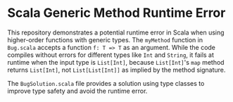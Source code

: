 # Scala Generic Method Runtime Error

This repository demonstrates a potential runtime error in Scala when using higher-order functions with generic types.  The `myMethod` function in `Bug.scala` accepts a function `f: T => T` as an argument. While the code compiles without errors for different types like `Int` and `String`, it fails at runtime when the input type is `List[Int]`, because `List[Int]`'s `map` method returns `List[Int]`, not `List[List[Int]]` as implied by the method signature.

The `BugSolution.scala` file provides a solution using type classes to improve type safety and avoid the runtime error.